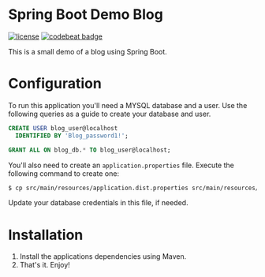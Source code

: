 # Spring Boot Demo Blog

[![license](https://img.shields.io/github/license/mashape/apistatus.svg?maxAge=2592000)](LICENSE)
[![codebeat badge](https://codebeat.co/badges/cb353c07-f5f0-4862-a7f1-419008e1c40b)](https://codebeat.co/projects/github-com-montealegreluis-spring-blog-master)

This is a small demo of a blog using Spring Boot.

# Configuration

To run this application you'll need a MYSQL database and a user. Use the following queries as a 
guide to create your database and user.

```sql
CREATE USER blog_user@localhost
  IDENTIFIED BY 'Blog_password1!';

GRANT ALL ON blog_db.* TO blog_user@localhost;
```

You'll also need to create an `application.properties` file. Execute the following command to create
one:

```bash
$ cp src/main/resources/application.dist.properties src/main/resources/application.properties
```

Update your database credentials in this file, if needed.

# Installation

1. Install the applications dependencies using Maven.
1. That's it. Enjoy!
